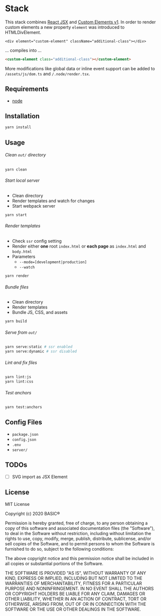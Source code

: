 # Stack

This stack combines [React JSX](https://reactjs.org/docs/introducing-jsx.html) and [Custom Elements v1](https://developers.google.com/web/fundamentals/web-components/customelements). In order to render custom elements a new property `element` was introduced to HTMLDivElement.

```tsx
<div element="custom-element" className="additional-class"></div>
```

... compiles into ...

```html
<custom-element class="additional-class"></custom-element>
```

More modifications like global data or inline event support can be added to `/assets/js/dom.ts` and `/.node/render.tsx`.

## Requirements

- [node](https://nodejs.org/)

## Installation

```bash
yarn install
```

## Usage

###### Clean `out/` directory

```bash
yarn clean
```

###### Start local server

- Clean directory
- Render templates and watch for changes
- Start webpack server

```bash
yarn start
```

###### Render templates

- Check `ssr` config setting
- Render either **one** root `index.html` or **each page** as `index.html` and `body.html`
- Parameters
  - `--mode=[development|production]`
  - `--watch`

```bash
yarn render
```

###### Bundle files

- Clean directory
- Render templates
- Bundle JS, CSS, and assets

```bash
yarn build
```

###### Serve from `out/`

```bash
yarn serve:static # ssr enabled
yarn serve:dynamic # ssr disabled
```

###### Lint and fix files

```bash
yarn lint:js
yarn lint:css
```

###### Test anchors

```bash
yarn test:anchors
```

## Config Files

- `package.json`
- `config.json`
- `.env`
- `server/`

## TODOs

- [ ] SVG import as JSX Element

## License

MIT License

Copyright (c) 2020 BASIC®

Permission is hereby granted, free of charge, to any person obtaining a copy
of this software and associated documentation files (the "Software"), to deal
in the Software without restriction, including without limitation the rights
to use, copy, modify, merge, publish, distribute, sublicense, and/or sell
copies of the Software, and to permit persons to whom the Software is
furnished to do so, subject to the following conditions:

The above copyright notice and this permission notice shall be included in all
copies or substantial portions of the Software.

THE SOFTWARE IS PROVIDED "AS IS", WITHOUT WARRANTY OF ANY KIND, EXPRESS OR
IMPLIED, INCLUDING BUT NOT LIMITED TO THE WARRANTIES OF MERCHANTABILITY,
FITNESS FOR A PARTICULAR PURPOSE AND NONINFRINGEMENT. IN NO EVENT SHALL THE
AUTHORS OR COPYRIGHT HOLDERS BE LIABLE FOR ANY CLAIM, DAMAGES OR OTHER
LIABILITY, WHETHER IN AN ACTION OF CONTRACT, TORT OR OTHERWISE, ARISING FROM,
OUT OF OR IN CONNECTION WITH THE SOFTWARE OR THE USE OR OTHER DEALINGS IN THE
SOFTWARE.
